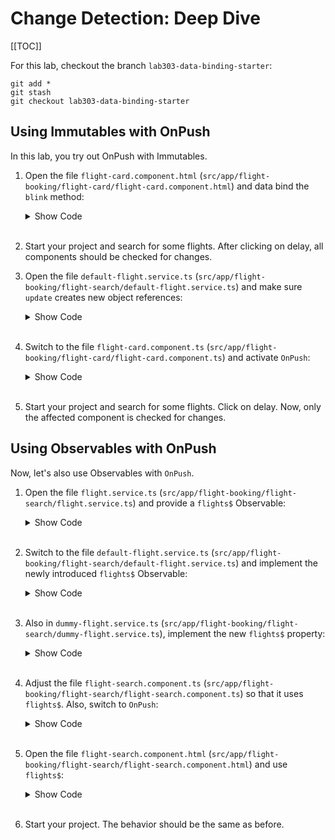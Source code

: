 # Change Detection: Deep Dive

[[TOC]]

For this lab, checkout the branch `lab303-data-binding-starter`:

```
git add *
git stash
git checkout lab303-data-binding-starter
```

## Using Immutables with OnPush

In this lab, you try out OnPush with Immutables.

1. Open the file `flight-card.component.html` (`src/app/flight-booking/flight-card/flight-card.component.html`) and data bind the `blink` method:

   <details>
   <summary>Show Code</summary>

   ```diff
    <ng-content select=".bottom"></ng-content>
      </div>
    </div>
   +
   +{{ blink() }}
   ```

   </details><br>

1. Start your project and search for some flights. After clicking on delay, all components should be checked for changes.

1. Open the file `default-flight.service.ts` (`src/app/flight-booking/flight-search/default-flight.service.ts`) and make sure `update` creates new object references:

   <details>
   <summary>Show Code</summary>

   ```diff
    export class DefaultFlightService implements FlightService {
        const oldFlight = oldFlights[0];
        const oldDate = new Date(oldFlight.date);

   -    oldDate.setTime(oldDate.getTime() + 15 * ONE_MINUTE);
   -    oldFlight.date = oldDate.toISOString();
   +    // Mutable
   +    // oldDate.setTime(oldDate.getTime() + 15 * ONE_MINUTE );
   +    // oldFlight.date = oldDate.toISOString();
   +
   +    // Immutable
   +    const newDate = new Date(oldDate.getTime() + 15 * ONE_MINUTE);
   +    const newFlight: Flight = { ...oldFlight, date: newDate.toISOString() };
   +    const newFlights = [newFlight, ...oldFlights.slice(1)];
   +    this.flights = newFlights;
      }
    }
   ```

   </details><br>

1. Switch to the file `flight-card.component.ts` (`src/app/flight-booking/flight-card/flight-card.component.ts`) and activate `OnPush`:

   <details>
   <summary>Show Code</summary>

   ```diff
    import {
   +  ChangeDetectionStrategy,
      Component,
      ElementRef,
      EventEmitter,

   [...]

      imports: [CommonModule, CityPipe, StatusToggleComponent, RouterLink],
      templateUrl: './flight-card.component.html',
      styleUrls: ['./flight-card.component.css'],
   +  changeDetection: ChangeDetectionStrategy.OnPush,
    })
    export class FlightCardComponent {
      private dialog = inject(MatDialog);
   ```

   </details><br>

1. Start your project and search for some flights. Click on delay. Now, only the affected component is checked for changes.

## Using Observables with OnPush

Now, let's also use Observables with `OnPush`.

1. Open the file `flight.service.ts` (`src/app/flight-booking/flight-search/flight.service.ts`) and provide a `flights$` Observable:

   <details>
   <summary>Show Code</summary>

   ```diff
    import { DefaultFlightService } from './default-flight.service';
      useClass: DefaultFlightService,
    })
    export abstract class FlightService {
   +  abstract readonly flights$: Observable<Flight[]>;
      abstract flights: Flight[];
   +
      abstract find(from: string, to: string): Observable<Flight[]>;
      abstract findById(id: string): Observable<Flight>;
      abstract delay(): void;
   ```

   </details><br>

1. Switch to the file `default-flight.service.ts` (`src/app/flight-booking/flight-search/default-flight.service.ts`) and implement the newly introduced `flights$` Observable:

   <details>
   <summary>Show Code</summary>

   ```diff
    import { HttpClient } from '@angular/common/http';
    import { inject, Injectable } from '@angular/core';
   -import { Observable } from 'rxjs';
   +import { BehaviorSubject, Observable } from 'rxjs';
    import { Flight } from '../../model/flight';
    import { ConfigService } from '../../shared/config.service';
    import { FlightService } from './flight.service';

   [...]

      private http = inject(HttpClient);
      private configService = inject(ConfigService);

   +  private flightsSubject = new BehaviorSubject<Flight[]>([]);
   +  readonly flights$ = this.flightsSubject.asObservable();
   +
      flights: Flight[] = [];

      find(from: string, to: string): Observable<Flight[]> {

   [...]

      load(from: string, to: string): void {
        this.find(from, to).subscribe((flights) => {
          this.flights = flights;
   +      this.flightsSubject.next(flights);
        });
      }

   [...]

        const newFlight: Flight = { ...oldFlight, date: newDate.toISOString() };
        const newFlights = [newFlight, ...oldFlights.slice(1)];
        this.flights = newFlights;
   +
   +    this.flightsSubject.next(newFlights);
      }
    }
   ```

   </details><br>

1. Also in `dummy-flight.service.ts` (`src/app/flight-booking/flight-search/dummy-flight.service.ts`), implement the new `flights$` property:

   <details>
   <summary>Show Code</summary>

   ```diff
    import { FlightService } from './flight.service';

    @Injectable()
    export class DummyFlightService implements FlightService {
   +  flights$: Observable<Flight[]> = of([]);
      flights: Flight[] = [];

      load(from: string, to: string): void {
        this.find(from, to).subscribe((flights) => {
          this.flights = flights;
   +      this.flights$ = of(this.flights);
        });
      }
   ```

   </details><br>

1. Adjust the file `flight-search.component.ts` (`src/app/flight-booking/flight-search/flight-search.component.ts`) so that it uses `flights$`. Also, switch to `OnPush`:

   <details>
   <summary>Show Code</summary>

   ```diff
   -import { Component, inject } from '@angular/core';
   +import { ChangeDetectionStrategy, Component, inject } from '@angular/core';
    import { CommonModule } from '@angular/common';
    import { Flight } from '../../model/flight';
    import { FormsModule } from '@angular/forms';

   [...]

      templateUrl: './flight-search.component.html',
      styleUrls: ['./flight-search.component.css'],
      imports: [CommonModule, FormsModule, CityPipe, FlightCardComponent],
   +  changeDetection: ChangeDetectionStrategy.OnPush,
    })
    export class FlightSearchComponent {
      from = 'London';

   [...]


      private flightService = inject(FlightService);

   -  get flights(): Flight[] {
   -    return this.flightService.flights;
   -  }
   +  flights$ = this.flightService.flights$;

      search(): void {
        // Reset properties
   ```

   </details><br>

1. Open the file `flight-search.component.html` (`src/app/flight-booking/flight-search/flight-search.component.html`) and use `flights$`:

   <details>
   <summary>Show Code</summary>

   ```diff
    </form>

    <div class="row">
   -  <div *ngFor="let f of flights" class="col-xs-12 col-sm-6 col-md-4 col-lg-3">
   +  <div
   +    *ngFor="let f of flights$ | async"
   +    class="col-xs-12 col-sm-6 col-md-4 col-lg-3"
   +  >
        <app-flight-card [item]="f" [(selected)]="basket[f.id]">
          <p class="middle"><i>Delays are possible!</i></p>
          <p class="bottom"><small>Statement without guarantee!</small></p>
   ```

   </details><br>

1. Start your project. The behavior should be the same as before.
